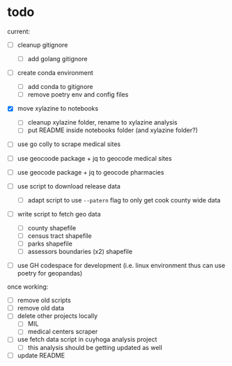 # todo

current:

- [ ] cleanup gitignore
  - [ ] add golang gitignore
- [ ] create conda environment
  - [ ] add conda to gitignore
  - [ ] remove poetry env and config files
- [x] move xylazine to notebooks
  - [ ] cleanup xylazine folder, rename to xylazine analysis
  - [ ] put README inside notebooks folder (and xylazine folder?)
- [ ] use go colly to scrape medical sites
- [ ] use geocoode package + jq to geocode medical sites
- [ ] use geocode package + jq to geocode pharmacies
- [ ] use script to download release data
  - [ ] adapt script to use `--patern` flag to only get cook county wide data
- [ ] write script to fetch geo data 
  - [ ] county shapefile
  - [ ] census tract shapefile
  - [ ] parks shapefile
  - [ ] assessors boundaries (x2) shapefile
- [ ] use GH codespace for development (i.e. linux environment thus can use poetry for geopandas)


once working:

- [ ] remove old scripts
- [ ] remove old data
- [ ] delete other projects locally
  - [ ] MIL
  - [ ] medical centers scraper
- [ ] use fetch data script in cuyhoga analysis project
  - [ ] this analysis should be getting updated as well
- [ ] update README